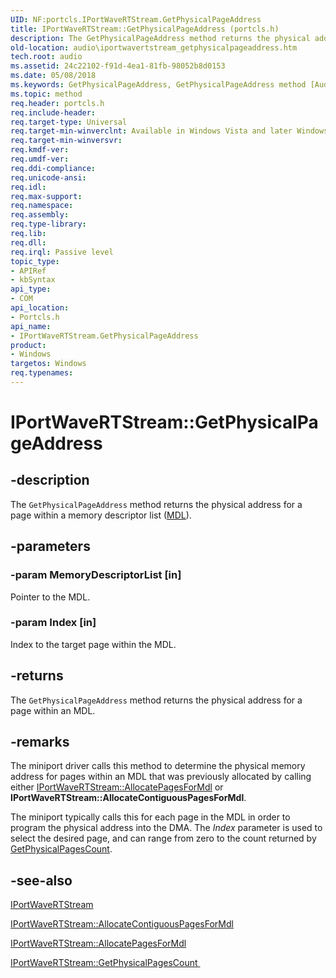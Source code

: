 ```yaml
---
UID: NF:portcls.IPortWaveRTStream.GetPhysicalPageAddress
title: IPortWaveRTStream::GetPhysicalPageAddress (portcls.h)
description: The GetPhysicalPageAddress method returns the physical address for a page within a memory descriptor list (MDL).
old-location: audio\iportwavertstream_getphysicalpageaddress.htm
tech.root: audio
ms.assetid: 24c22102-f91d-4ea1-81fb-98052b8d0153
ms.date: 05/08/2018
ms.keywords: GetPhysicalPageAddress, GetPhysicalPageAddress method [Audio Devices], GetPhysicalPageAddress method [Audio Devices],IPortWaveRTStream interface, IPortWaveRTStream interface [Audio Devices],GetPhysicalPageAddress method, IPortWaveRTStream.GetPhysicalPageAddress, IPortWaveRTStream::GetPhysicalPageAddress, audio.iportwavertstream_getphysicalpageaddress, audmp-routines_44b6b9ed-368b-4bf1-9a21-e0e0b2b90728.xml, portcls/IPortWaveRTStream::GetPhysicalPageAddress
ms.topic: method
req.header: portcls.h
req.include-header: 
req.target-type: Universal
req.target-min-winverclnt: Available in Windows Vista and later Windows operating systems.
req.target-min-winversvr: 
req.kmdf-ver: 
req.umdf-ver: 
req.ddi-compliance: 
req.unicode-ansi: 
req.idl: 
req.max-support: 
req.namespace: 
req.assembly: 
req.type-library: 
req.lib: 
req.dll: 
req.irql: Passive level
topic_type:
- APIRef
- kbSyntax
api_type:
- COM
api_location:
- Portcls.h
api_name:
- IPortWaveRTStream.GetPhysicalPageAddress
product:
- Windows
targetos: Windows
req.typenames: 
---
```


# IPortWaveRTStream::GetPhysicalPageAddress


## -description


The <code>GetPhysicalPageAddress</code> method returns the physical address for a page within a memory descriptor list (<a href="https://docs.microsoft.com/windows-hardware/drivers/ddi/content/wdm/ns-wdm-_mdl">MDL</a>).


## -parameters




### -param MemoryDescriptorList [in]

Pointer to the MDL.


### -param Index [in]

Index to the target page within the MDL.


## -returns



The <code>GetPhysicalPageAddress</code> method returns the physical address for a page within an MDL.




## -remarks



The miniport driver calls this method to determine the physical memory address for pages within an MDL that was previously allocated by calling either <a href="https://docs.microsoft.com/windows-hardware/drivers/ddi/content/portcls/nf-portcls-iportwavertstream-allocatepagesformdl">IPortWaveRTStream::AllocatePagesForMdl</a> or <b>IPortWaveRTStream::AllocateContiguousPagesForMdl</b>.

The miniport typically calls this for each page in the MDL in order to program the physical address into the DMA.  The <i>Index</i> parameter is used to select the desired page, and can range from zero to the count returned by <a href="https://docs.microsoft.com/windows-hardware/drivers/ddi/content/portcls/nf-portcls-iportwavertstream-getphysicalpagescount">GetPhysicalPagesCount</a>.




## -see-also




<a href="https://docs.microsoft.com/windows-hardware/drivers/ddi/content/portcls/nn-portcls-iportwavertstream">IPortWaveRTStream</a>



<a href="https://docs.microsoft.com/windows-hardware/drivers/ddi/content/portcls/nf-portcls-iportwavertstream-allocatecontiguouspagesformdl">IPortWaveRTStream::AllocateContiguousPagesForMdl</a>



<a href="https://docs.microsoft.com/windows-hardware/drivers/ddi/content/portcls/nf-portcls-iportwavertstream-allocatepagesformdl">IPortWaveRTStream::AllocatePagesForMdl</a>



<a href="https://docs.microsoft.com/windows-hardware/drivers/ddi/content/portcls/nf-portcls-iportwavertstream-getphysicalpagescount">IPortWaveRTStream::GetPhysicalPagesCount </a>
 

 

